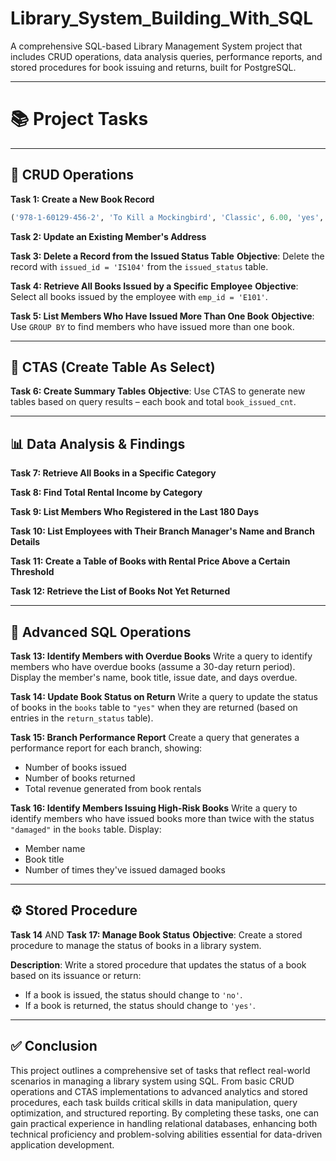 # Library_System_Building_With_SQL
A comprehensive SQL-based Library Management System project that includes CRUD operations, data analysis queries, performance reports, and stored procedures for book issuing and returns, built for PostgreSQL.

---

# 📚 **Project Tasks**

---

## 🔧 **CRUD Operations**

**Task 1: Create a New Book Record**

```sql
('978-1-60129-456-2', 'To Kill a Mockingbird', 'Classic', 6.00, 'yes', 'Harper Lee', 'J.B. Lippincott & Co.')
```

**Task 2: Update an Existing Member's Address**

**Task 3: Delete a Record from the Issued Status Table**
**Objective**: Delete the record with `issued_id = 'IS104'` from the `issued_status` table.

**Task 4: Retrieve All Books Issued by a Specific Employee**
**Objective**: Select all books issued by the employee with `emp_id = 'E101'`.

**Task 5: List Members Who Have Issued More Than One Book**
**Objective**: Use `GROUP BY` to find members who have issued more than one book.

---

## 📑 **CTAS (Create Table As Select)**

**Task 6: Create Summary Tables**
**Objective**: Use CTAS to generate new tables based on query results – each book and total `book_issued_cnt`.

---

## 📊 **Data Analysis & Findings**

**Task 7: Retrieve All Books in a Specific Category**

**Task 8: Find Total Rental Income by Category**

**Task 9: List Members Who Registered in the Last 180 Days**

**Task 10: List Employees with Their Branch Manager's Name and Branch Details**

**Task 11: Create a Table of Books with Rental Price Above a Certain Threshold**

**Task 12: Retrieve the List of Books Not Yet Returned**

---

## 🧠 **Advanced SQL Operations**

**Task 13: Identify Members with Overdue Books**
Write a query to identify members who have overdue books (assume a 30-day return period). Display the member's name, book title, issue date, and days overdue.

**Task 14: Update Book Status on Return**
Write a query to update the status of books in the `books` table to `"yes"` when they are returned (based on entries in the `return_status` table).

**Task 15: Branch Performance Report**
Create a query that generates a performance report for each branch, showing:

* Number of books issued
* Number of books returned
* Total revenue generated from book rentals

**Task 16: Identify Members Issuing High-Risk Books**
Write a query to identify members who have issued books more than twice with the status `"damaged"` in the `books` table. Display:

* Member name
* Book title
* Number of times they've issued damaged books

---

## ⚙️ **Stored Procedure**
**Task 14**
AND
**Task 17: Manage Book Status**
**Objective**: Create a stored procedure to manage the status of books in a library system.

**Description**:
Write a stored procedure that updates the status of a book based on its issuance or return:

* If a book is issued, the status should change to `'no'`.
* If a book is returned, the status should change to `'yes'`.

---
## ✅ Conclusion
This project outlines a comprehensive set of tasks that reflect real-world scenarios in managing a library system using SQL. From basic CRUD operations and CTAS implementations to advanced analytics and stored procedures, each task builds critical skills in data manipulation, query optimization, and structured reporting. By completing these tasks, one can gain practical experience in handling relational databases, enhancing both technical proficiency and problem-solving abilities essential for data-driven application development.
